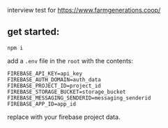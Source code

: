 interview test for https://www.farmgenerations.coop/

## get started:

`npm i`

add a `.env` file in the `root` with the contents:

```
FIREBASE_API_KEY=api_key
FIREBASE_AUTH_DOMAIN=auth_data
FIREBASE_PROJECT_ID=project_id
FIREBASE_STORAGE_BUCKET=storage_bucket
FIREBASE_MESSAGING_SENDERID=messaging_senderid
FIREBASE_APP_ID=app_id
```

replace with your firebase project data.
